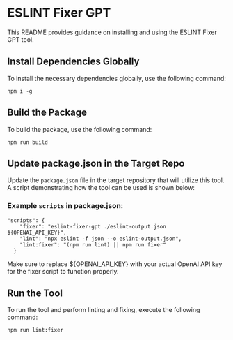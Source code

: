 # ESLINT Fixer GPT
This README provides guidance on installing and using the ESLINT Fixer GPT tool.

## Install Dependencies Globally
To install the necessary dependencies globally, use the following command:
```
npm i -g
```

## Build the Package
To build the package, use the following command:
```
npm run build
```

## Update package.json in the Target Repo
Update the `package.json` file in the target repository that will utilize this tool. A script demonstrating how the tool can be used is shown below:
### Example `scripts` in package.json:
```
"scripts": {
    "fixer": "eslint-fixer-gpt ./eslint-output.json ${OPENAI_API_KEY}",
    "lint": "npx eslint -f json --o eslint-output.json",
    "lint:fixer": "(npm run lint) || npm run fixer"
  }
```
Make sure to replace ${OPENAI_API_KEY} with your actual OpenAI API key for the fixer script to function properly.

## Run the Tool
To run the tool and perform linting and fixing, execute the following command:
```
npm run lint:fixer
```
